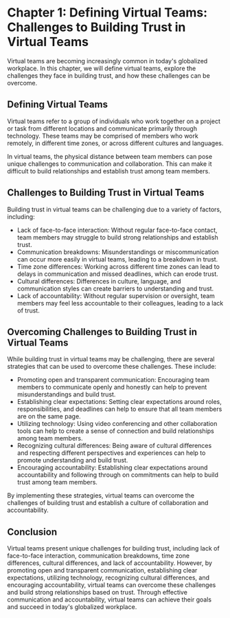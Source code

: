 Chapter 1: Defining Virtual Teams: Challenges to Building Trust in Virtual Teams
================================================================================

Virtual teams are becoming increasingly common in today's globalized workplace. In this chapter, we will define virtual teams, explore the challenges they face in building trust, and how these challenges can be overcome.

Defining Virtual Teams
----------------------

Virtual teams refer to a group of individuals who work together on a project or task from different locations and communicate primarily through technology. These teams may be comprised of members who work remotely, in different time zones, or across different cultures and languages.

In virtual teams, the physical distance between team members can pose unique challenges to communication and collaboration. This can make it difficult to build relationships and establish trust among team members.

Challenges to Building Trust in Virtual Teams
---------------------------------------------

Building trust in virtual teams can be challenging due to a variety of factors, including:

* Lack of face-to-face interaction: Without regular face-to-face contact, team members may struggle to build strong relationships and establish trust.
* Communication breakdowns: Misunderstandings or miscommunication can occur more easily in virtual teams, leading to a breakdown in trust.
* Time zone differences: Working across different time zones can lead to delays in communication and missed deadlines, which can erode trust.
* Cultural differences: Differences in culture, language, and communication styles can create barriers to understanding and trust.
* Lack of accountability: Without regular supervision or oversight, team members may feel less accountable to their colleagues, leading to a lack of trust.

Overcoming Challenges to Building Trust in Virtual Teams
--------------------------------------------------------

While building trust in virtual teams may be challenging, there are several strategies that can be used to overcome these challenges. These include:

* Promoting open and transparent communication: Encouraging team members to communicate openly and honestly can help to prevent misunderstandings and build trust.
* Establishing clear expectations: Setting clear expectations around roles, responsibilities, and deadlines can help to ensure that all team members are on the same page.
* Utilizing technology: Using video conferencing and other collaboration tools can help to create a sense of connection and build relationships among team members.
* Recognizing cultural differences: Being aware of cultural differences and respecting different perspectives and experiences can help to promote understanding and build trust.
* Encouraging accountability: Establishing clear expectations around accountability and following through on commitments can help to build trust among team members.

By implementing these strategies, virtual teams can overcome the challenges of building trust and establish a culture of collaboration and accountability.

Conclusion
----------

Virtual teams present unique challenges for building trust, including lack of face-to-face interaction, communication breakdowns, time zone differences, cultural differences, and lack of accountability. However, by promoting open and transparent communication, establishing clear expectations, utilizing technology, recognizing cultural differences, and encouraging accountability, virtual teams can overcome these challenges and build strong relationships based on trust. Through effective communication and accountability, virtual teams can achieve their goals and succeed in today's globalized workplace.


